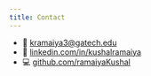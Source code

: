 ```yaml
---
title: Contact
---
```

- 📧 [kramaiya3@gatech.edu](mailto:kramaiya3@gatech.edu)
- 🔗 [linkedin.com/in/kushalramaiya](https://in.linkedin.com/in/kushal-ramaiya-402504179)
- 💻 [github.com/ramaiyaKushal](https://github.com/ramaiyaKushal)
